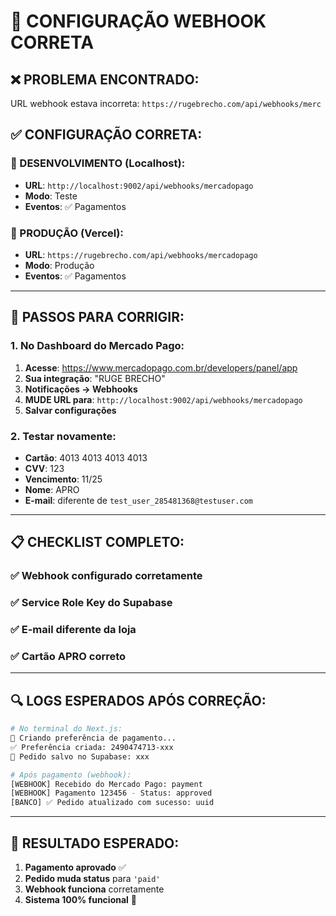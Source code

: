 # 🔗 CONFIGURAÇÃO WEBHOOK CORRETA

## ❌ **PROBLEMA ENCONTRADO:**
URL webhook estava incorreta: `https://rugebrecho.com/api/webhooks/merc`

## ✅ **CONFIGURAÇÃO CORRETA:**

### **🧪 DESENVOLVIMENTO (Localhost):**
- **URL**: `http://localhost:9002/api/webhooks/mercadopago`
- **Modo**: Teste
- **Eventos**: ✅ Pagamentos

### **🚀 PRODUÇÃO (Vercel):**
- **URL**: `https://rugebrecho.com/api/webhooks/mercadopago`
- **Modo**: Produção  
- **Eventos**: ✅ Pagamentos

---

## 🔧 **PASSOS PARA CORRIGIR:**

### **1. No Dashboard do Mercado Pago:**
1. **Acesse**: https://www.mercadopago.com.br/developers/panel/app
2. **Sua integração**: "RUGE BRECHO"
3. **Notificações → Webhooks**
4. **MUDE URL para**: `http://localhost:9002/api/webhooks/mercadopago`
5. **Salvar configurações**

### **2. Testar novamente:**
- **Cartão**: 4013 4013 4013 4013
- **CVV**: 123
- **Vencimento**: 11/25
- **Nome**: APRO
- **E-mail**: diferente de `test_user_285481368@testuser.com`

---

## 📋 **CHECKLIST COMPLETO:**

### ✅ **Webhook configurado corretamente**
### ✅ **Service Role Key do Supabase**
### ✅ **E-mail diferente da loja**
### ✅ **Cartão APRO correto**

---

## 🔍 **LOGS ESPERADOS APÓS CORREÇÃO:**

```bash
# No terminal do Next.js:
🛒 Criando preferência de pagamento...
✅ Preferência criada: 2490474713-xxx
💾 Pedido salvo no Supabase: xxx

# Após pagamento (webhook):
[WEBHOOK] Recebido do Mercado Pago: payment
[WEBHOOK] Pagamento 123456 - Status: approved
[BANCO] ✅ Pedido atualizado com sucesso: uuid
```

---

## 🎯 **RESULTADO ESPERADO:**
1. **Pagamento aprovado** ✅
2. **Pedido muda status** para `'paid'`
3. **Webhook funciona** corretamente
4. **Sistema 100% funcional** 🚀
